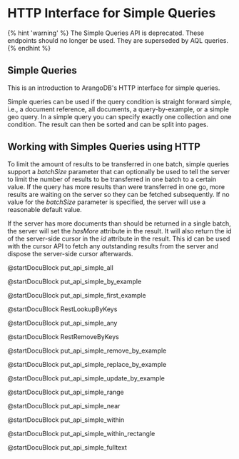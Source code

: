 HTTP Interface for Simple Queries
=================================

{% hint 'warning' %}
The Simple Queries API is deprecated. These endpoints should no longer be used.
They are superseded by AQL queries.
{% endhint %}

Simple Queries
--------------

This is an introduction to ArangoDB's HTTP interface for simple queries.

Simple queries can be used if the query condition is straight forward simple,
i.e., a document reference, all documents, a query-by-example, or a simple geo
query. In a simple query you can specify exactly one collection and one
condition. The result can then be sorted and can be split into pages.

Working with Simples Queries using HTTP
---------------------------------------

To limit the amount of results to be transferred in one batch, simple queries
support a *batchSize* parameter that can optionally be used to tell the server
to limit the number of results to be transferred in one batch to a certain
value. If the query has more results than were transferred in one go, more
results are waiting on the server so they can be fetched subsequently. If no
value for the *batchSize* parameter is specified, the server will use a
reasonable default value.

If the server has more documents than should be returned in a single batch, the
server will set the *hasMore* attribute in the result. It will also return the
id of the server-side cursor in the *id* attribute in the result.  This id can
be used with the cursor API to fetch any outstanding results from the server and
dispose the server-side cursor afterwards.

<!-- js/actions/api-simple.js -->
@startDocuBlock put_api_simple_all

<!-- js/actions/api-simple.js -->
@startDocuBlock put_api_simple_by_example

<!-- js/actions/api-simple.js -->
@startDocuBlock put_api_simple_first_example

<!-- arangod/RestHandler/RestSimpleHandler.cpp -->
@startDocuBlock RestLookupByKeys

<!-- js/actions/api-simple.js -->
@startDocuBlock put_api_simple_any

<!-- arangod/RestHandler/RestSimpleHandler.cpp -->
@startDocuBlock RestRemoveByKeys

<!-- js/actions/api-simple.js -->
@startDocuBlock put_api_simple_remove_by_example

<!-- js/actions/api-simple.js -->
@startDocuBlock put_api_simple_replace_by_example

<!-- js/actions/api-simple.js -->
@startDocuBlock put_api_simple_update_by_example

<!-- js/actions/api-simple.js -->
@startDocuBlock put_api_simple_range

<!-- js/actions/api-simple.js -->
@startDocuBlock put_api_simple_near

<!-- js/actions/api-simple.js -->
@startDocuBlock put_api_simple_within

<!-- js/actions/api-simple.js -->
@startDocuBlock put_api_simple_within_rectangle

<!-- js/actions/api-simple.js -->
@startDocuBlock put_api_simple_fulltext
